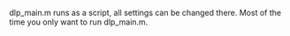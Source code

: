 dlp_main.m runs as a script, all settings can be changed there. Most of the time you only want to run dlp_main.m.
